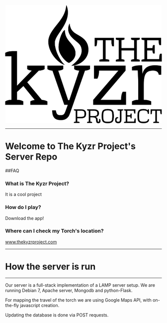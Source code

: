 [![alt tag](https://raw.githubusercontent.com/byronwasti/Kyzr-Server/master/kyzr/static/images/TheKyzrProject.png)](http://www.thekyzrproject.com/)

---
# Welcome to The Kyzr Project's Server Repo

##FAQ

### What is The Kyzr Project?
It is a cool project

### How do I play?
Download the app!

### Where can I check my Torch's location?
<a href=www.thekyzrproject.com>www.thekyzrproject.com</a>


---
# How the server is run
---
Our server is a full-stack implementation of a LAMP server setup.
We are running Debian 7, Apache server, Mongodb and python-Flask.

For mapping the travel of the torch we are using Google Maps API, with on-the-fly javascript creation.

Updating the database is done via POST requests.
